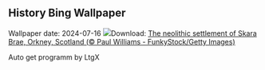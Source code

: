 ## History Bing Wallpaper
Wallpaper date: 2024-07-16
![](https://www.bing.com/th?id=OHR.AncientOrkney_EN-GB6273973665_UHD.jpg&w=1000)Download: [The neolithic settlement of Skara Brae, Orkney, Scotland (© Paul Williams - FunkyStock/Getty Images)](https://www.bing.com/th?id=OHR.AncientOrkney_EN-GB6273973665_UHD.jpg)

Auto get programm by LtgX
